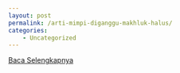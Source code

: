 ```yaml
---
layout: post
permalink: /arti-mimpi-diganggu-makhluk-halus/
categories:
    - Uncategorized
---
```


[Baca Selengkapnya](/03)